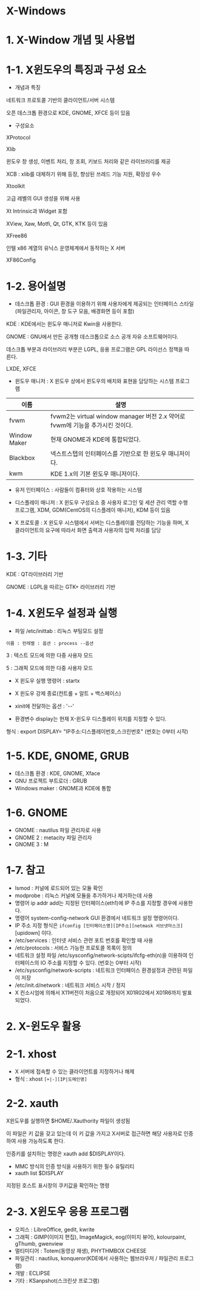 # X-Windows

# 1. X-Window 개념 및 사용법

# 1-1. X윈도우의 특징과 구성 요소

- 개념과 특징

네트워크 프로토콜 기반의 클라이언트/서버 시스템

오픈 데스크톱 환경으로 KDE, GNOME, XFCE 등이 있음



- 구성요소

XProtocol



Xlib

윈도우 창 생성, 이벤트 처리, 창 조회, 키보드 처리와 같은 라이브러리를 제공

XCB : xlib를 대체하기 위해 등장, 향상된 쓰레드 기능 지원, 확장성 우수



Xtoolkit

고급 레벨의 GUI 생성을 위해 사용

Xt Intrinsic과 Widget 포함

XView, Xaw, Motfi, Qt, GTK, KTK 등이 있음



XFree86

인텔 x86 계열의 유닉스 운영체계에서 동작하는 X 서버

XF86Config



# 1-2. 용어설명

- 데스크톱 환경 : GUI 환경을 이용하기 위해 사용자에게 제공되는 인터페이스 스타일(파일관리자, 아이콘, 창 도구 모음, 배경화면 등이 포함)

KDE : KDE에서는 윈도우 매니저로 Kwin을 사용한다.



GNOME : GNU에서 만든 공개형 데스크톱으로 소스 공개 자유 소프트웨어이다.

데스크톱 부분과 라이브러리 부분은 LGPL, 응용 프로그램은 GPL 라이선스 정책을 따른다.



LXDE, XFCE



- 윈도우 매니저 : X 윈도우 상에서 윈도우의 배치와 표현을 담당하는 시스템 프로그램

| 이름         | 설명                                                         |
| ------------ | ------------------------------------------------------------ |
| fvwm         | fvwm2는 virtual window manager 버전 2.x 약어로 fvwm에 기능을 추가시킨 것이다. |
| Window Maker | 현재 GNOME과 KDE에 통합되었다.                               |
| Blackbox     | 넥스트스텝의 인터페이스를 기반으로 한 윈도우 매니저이다.     |
| kwm          | KDE 1.x의 기본 윈도우 매니저이다.                            |



- 유저 인터페이스 : 사람들이 컴퓨터와 상호 작용하는 시스템
- 디스플레이 매니저 : X 윈도우 구성요소 중 사용자 로그인 및 세션 관리 역할 수행 프로그램, XDM, GDM(CentOS의 디스플레이 매니저), KDM 등이 있음

- X 프로토콜 : X 윈도우 시스템에서 서버는 디스플레이를 전담하는 기능을 하며, X 클라이언트의 요구에 따라서 화면 출력과 사용자의 입력 처리를 담당



# 1-3. 기타

KDE : QT라이브러리 기반

GNOME : LGPL을 따르는 GTK+ 라이브러리 기반



# 1-4. X윈도우 설정과 실행

- 파일 /etc/inittab : 리눅스 부팅모드 설정

`이름 : 런레벨 : 옵션 : process --옵션`

3 : 텍스트 모드에 의한 다중 사용자 모드

5 : 그래픽 모드에 의한 다중 사용자 모드

- X 윈도우 실행 명령어 : startx

- X 윈도우 강제 종료(컨트롤 + 알트 + 백스페이스)
- xinit에 전달하는 옵션 : '--'
- 환경변수 display는 현재 X-윈도우 디스플레이 위치를 지정할 수 있다.

형식 : export DISPLAY= "IP주소:디스플레이번호,스크린번호" (번호는 0부터 시작)



# 1-5. KDE, GNOME, GRUB

- 데스크톱 환경 : KDE, GNOME, Xface
- GNU 프로젝트 부트로더 : GRUB
- Windows maker : GNOME과 KDE에 통합



# 1-6. GNOME

- GNOME : nautilus 파일 관리자로 사용
- GNOME 2 : metacity 파일 관리자
- GNOME 3 : M     

# 1-7. 참고

- Ismod : 커널에 로드되어 있는 모듈 확인
- modprobe : 리눅스 커널에 모듈을 추가하거나 제거하는데 사용
- 명령어 ip addr add는 지정된 인터페이스(eth1)에 IP 주소를 지정할 경우에 사용한다.
- 명령어 system-config-network GUI 환경에서 네트워크 설정 명령어이다.
- IP 주소 지정 형식은 `ifconfig [인터페이스명][IP주소][netmask 서브넷마스크]`[upidown] 이다.
- /etc/services : 인터넷 서비스 관련 포트 번호를 확인할 때 사용
- /etc/protocols : 서비스 가능한 프로토콜 목록이 정의
- 네트워크 설정 파일 /etc/sysconfig/network-scipts/ifcfg-eth(n)을 이용하여 인터페이스의 IO 주소를 지정할 수 있다. (번호는 0부터 시작)
- /etc/sysconfig/network-scripts : 네트워크 인터페이스 환경설정과 관련된 파일이 저장
- /etc/init.d/network <startlstop> : 네트워크 서비스 시작 / 정지
- X 컨소시엄에 의해서 X11버전이 처음으로 개정되어 X01R02에서 X01R6까지 발표되었다.



# 2. X-윈도우 활용

# 2-1. xhost

- X 서버에 접속할 수 있는 클라이언트를 지정하거나 해제
- 형식 : xhost `[+|-][IP|도메인명]`



# 2-2. xauth

X윈도우를 실행하면 $HOME/.Xauthority 파일이 생성됨

이 파일은 키 값을 갖고 있는데 이 키 값을 가지고 X서버로 접근하면 해당 사용자로 인증하여 사용 가능하도록 한다.

인증키를 설치하는 명령은 xauth add $DISPLAY이다.

- MMC 방식의 인증 방식을 사용하기 위한 필수 유틸리티
- xauth list $DISPLAY

지정된 호스트 표시창의 쿠키값을 확인하는 명령



# 2-3. X윈도우 응용 프로그램

- 오피스 : LibreOffice, gedit, kwrite
- 그래픽 : GIMP(이미지 편집), ImageMagick, eog(이미지 뷰어), kolourpaint, gThumb, gwenview
- 멀티미디어 : Totem(동영상 재생), PHYTHMBOX CHEESE
- 파일관리 : nautilus, konqueror(KDE에서 사용하는 웹브라우저 / 파일관리 프로그램)
- 개발 : ECLIPSE
- 기타 : KSanpshot(스크린샷 프로그램)

